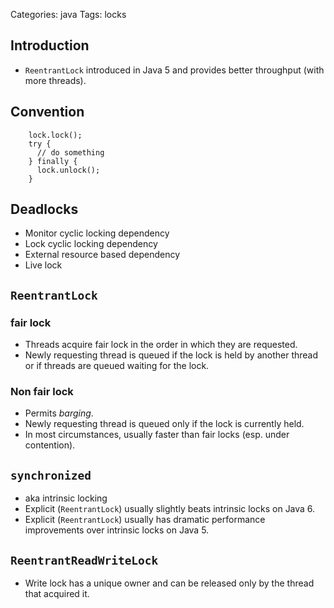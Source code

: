 Categories: java
Tags: locks

## Introduction ##

- `ReentrantLock` introduced in Java 5 and provides better throughput (with more threads).

## Convention ##

        lock.lock();
        try {
          // do something
        } finally {
          lock.unlock();
        }

## Deadlocks ##

- Monitor cyclic locking dependency
- Lock cyclic locking dependency
- External resource based dependency
- Live lock

## `ReentrantLock` ##

### fair lock ###

- Threads acquire fair lock in the order in which they are requested.
- Newly requesting thread is queued if the lock is held by another thread or if threads are queued waiting for the lock.

### Non fair lock ###

- Permits *barging*.
- Newly requesting thread is queued only if the lock is currently held.
- In most circumstances, usually faster than fair locks (esp. under contention).

## `synchronized` ##

- aka intrinsic locking
- Explicit (`ReentrantLock`) usually slightly beats intrinsic locks on Java 6.
- Explicit (`ReentrantLock`) usually has dramatic performance improvements over intrinsic locks on Java 5.

## `ReentrantReadWriteLock` ##

- Write lock has a unique owner and can be released only by the thread that acquired it.

